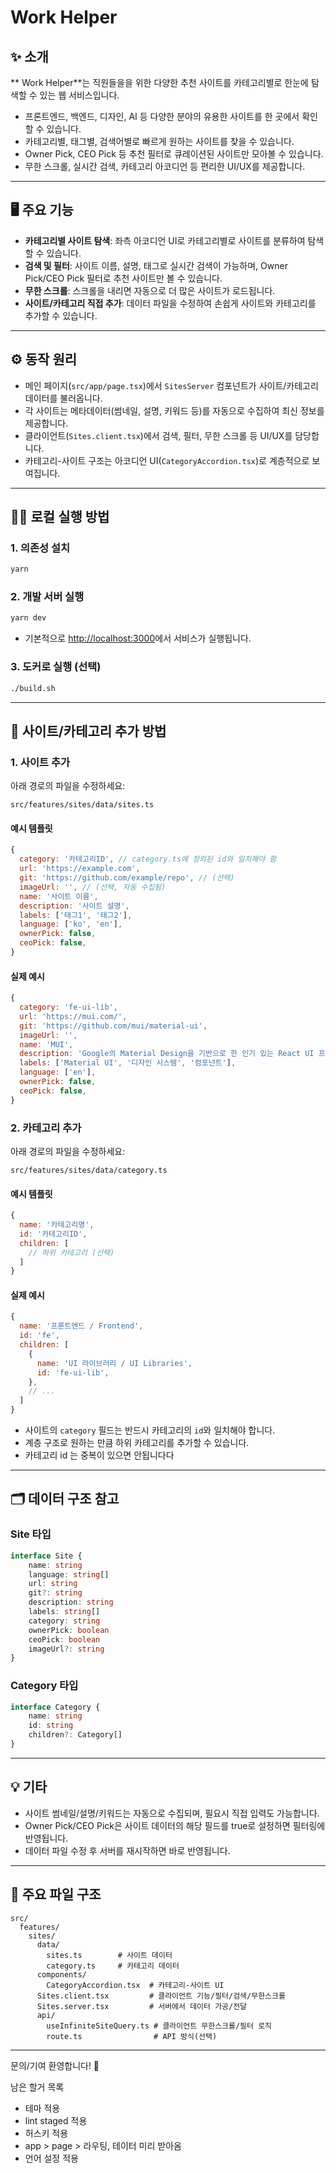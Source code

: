 # Work Helper

## ✨ 소개

** Work Helper**는 직원들을을 위한 다양한 추천 사이트를 카테고리별로 한눈에 탐색할 수 있는 웹 서비스입니다.

- 프론트엔드, 백엔드, 디자인, AI 등 다양한 분야의 유용한 사이트를 한 곳에서 확인할 수 있습니다.
- 카테고리별, 태그별, 검색어별로 빠르게 원하는 사이트를 찾을 수 있습니다.
- Owner Pick, CEO Pick 등 추천 필터로 큐레이션된 사이트만 모아볼 수 있습니다.
- 무한 스크롤, 실시간 검색, 카테고리 아코디언 등 편리한 UI/UX를 제공합니다.

---

## 🖥️ 주요 기능

- **카테고리별 사이트 탐색**: 좌측 아코디언 UI로 카테고리별로 사이트를 분류하여 탐색할 수 있습니다.
- **검색 및 필터**: 사이트 이름, 설명, 태그로 실시간 검색이 가능하며, Owner Pick/CEO Pick 필터로 추천 사이트만 볼 수 있습니다.
- **무한 스크롤**: 스크롤을 내리면 자동으로 더 많은 사이트가 로드됩니다.
- **사이트/카테고리 직접 추가**: 데이터 파일을 수정하여 손쉽게 사이트와 카테고리를 추가할 수 있습니다.

---

## ⚙️ 동작 원리

- 메인 페이지(`src/app/page.tsx`)에서 `SitesServer` 컴포넌트가 사이트/카테고리 데이터를 불러옵니다.
- 각 사이트는 메타데이터(썸네일, 설명, 키워드 등)를 자동으로 수집하여 최신 정보를 제공합니다.
- 클라이언트(`Sites.client.tsx`)에서 검색, 필터, 무한 스크롤 등 UI/UX를 담당합니다.
- 카테고리-사이트 구조는 아코디언 UI(`CategoryAccordion.tsx`)로 계층적으로 보여집니다.

---

## 🏃‍♂️ 로컬 실행 방법

### 1. 의존성 설치

```bash
yarn
```

### 2. 개발 서버 실행

```bash
yarn dev
```

- 기본적으로 [http://localhost:3000](http://localhost:3000)에서 서비스가 실행됩니다.

### 3. 도커로 실행 (선택)

```bash
./build.sh
```

---

## 🌱 사이트/카테고리 추가 방법

### 1. 사이트 추가

아래 경로의 파일을 수정하세요:

```
src/features/sites/data/sites.ts
```

#### 예시 템플릿

```js
{
  category: '카테고리ID', // category.ts에 정의된 id와 일치해야 함
  url: 'https://example.com',
  git: 'https://github.com/example/repo', // (선택)
  imageUrl: '', // (선택, 자동 수집됨)
  name: '사이트 이름',
  description: '사이트 설명',
  labels: ['태그1', '태그2'],
  language: ['ko', 'en'],
  ownerPick: false,
  ceoPick: false,
}
```

#### 실제 예시

```js
{
  category: 'fe-ui-lib',
  url: 'https://mui.com/',
  git: 'https://github.com/mui/material-ui',
  imageUrl: '',
  name: 'MUI',
  description: 'Google의 Material Design을 기반으로 한 인기 있는 React UI 프레임워크입니다.',
  labels: ['Material UI', '디자인 시스템', '컴포넌트'],
  language: ['en'],
  ownerPick: false,
  ceoPick: false,
}
```

### 2. 카테고리 추가

아래 경로의 파일을 수정하세요:

```
src/features/sites/data/category.ts
```

#### 예시 템플릿

```js
{
  name: '카테고리명',
  id: '카테고리ID',
  children: [
    // 하위 카테고리 (선택)
  ]
}
```

#### 실제 예시

```js
{
  name: '프론트엔드 / Frontend',
  id: 'fe',
  children: [
    {
      name: 'UI 라이브러리 / UI Libraries',
      id: 'fe-ui-lib',
    },
    // ...
  ]
}
```

- 사이트의 `category` 필드는 반드시 카테고리의 `id`와 일치해야 합니다.
- 계층 구조로 원하는 만큼 하위 카테고리를 추가할 수 있습니다.
- 카테고리 id 는 중복이 있으면 안됩니다다

---

## 🗂️ 데이터 구조 참고

### Site 타입

```ts
interface Site {
    name: string
    language: string[]
    url: string
    git?: string
    description: string
    labels: string[]
    category: string
    ownerPick: boolean
    ceoPick: boolean
    imageUrl?: string
}
```

### Category 타입

```ts
interface Category {
    name: string
    id: string
    children?: Category[]
}
```

---

## 💡 기타

- 사이트 썸네일/설명/키워드는 자동으로 수집되며, 필요시 직접 입력도 가능합니다.
- Owner Pick/CEO Pick은 사이트 데이터의 해당 필드를 true로 설정하면 필터링에 반영됩니다.
- 데이터 파일 수정 후 서버를 재시작하면 바로 반영됩니다.

---

## 📂 주요 파일 구조

```
src/
  features/
    sites/
      data/
        sites.ts        # 사이트 데이터
        category.ts     # 카테고리 데이터
      components/
        CategoryAccordion.tsx  # 카테고리-사이트 UI
      Sites.client.tsx         # 클라이언트 기능/필터/검색/무한스크롤
      Sites.server.tsx         # 서버에서 데이터 가공/전달
      api/
        useInfiniteSiteQuery.ts # 클라이언트 무한스크롤/필터 로직
        route.ts                # API 방식(선택)
```

---

문의/기여 환영합니다! 🎉





남은 할거 목록

- 테마 적용
- lint staged 적용
- 허스키 적용
- app > page > 라우팅, 테이터 미리 받아옴
- 언어 설정 적용
